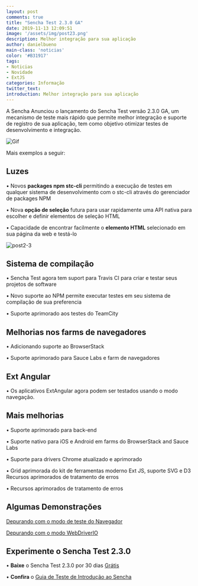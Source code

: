 ```yaml
---
layout: post
comments: true
title: "Sencha Test 2.3.0 GA"
date: 2019-11-13 12:09:51
image: '/assets/img/post23.png'
description: Melhor integração para sua aplicação
author: danielbueno
main-class: 'noticias'
color: '#B31917'
tags:
- Noticias
- Novidade
- ExtJS
categories: Informação
twitter_text:
introduction: Melhor integração para sua aplicação
---
```


A Sencha Anunciou o lançamento do Sencha Test versão 2.3.0 GA, um mecanismo de teste mais rápido que permite melhor integração e suporte de registro de sua aplicação, tem como objetivo otimizar testes de desenvolvimento e integração.

<img src="https://i.ibb.co/gRSQkdK/Gif.gif" alt="Gif" border="0">

Mais exemplos a seguir: 

## Luzes

• Novos **packages npm stc-cli** permitindo a execução de testes em qualquer sistema de desenvolvimento com o stc-cli através do gerenciador de packages NPM

• Nova **opção de seleção** futura para usar rapidamente uma API nativa para escolher e definir elementos de seleção HTML 

• Capacidade de encontrar facilmente o **elemento HTML** selecionado em sua página da web e testá-lo

<img src="https://i.ibb.co/bB7QJ1f/post2-3.png" alt="post2-3" border="0">

## Sistema de compilação

• Sencha Test agora tem suport para Travis CI para criar e testar seus projetos de software

• Novo suporte ao NPM permite executar testes em seu sistema de compilação de sua preferencia

• Suporte aprimorado aos testes do TeamCity

## Melhorias nos farms de navegadores

•  Adicionando suporte ao BrowserStack 

•  Suporte aprimorado para Sauce Labs e farm de navegadores

## Ext Angular

• Os aplicativos ExtAngular agora podem ser testados usando o modo navegação.

## Mais melhorias

• Suporte aprimorado para back-end  

• Suporte nativo para iOS e Android em farms do BrowserStack and Sauce Labs

• Suporte para drivers Chrome atualizado e aprimorado

• Grid aprimorada do kit de ferramentas moderno Ext JS, suporte SVG e D3
Recursos aprimorados de tratamento de erros

• Recursos aprimorados de tratamento de erros

## Algumas Demonstrações

<a href="https://github.com/sencha/sencha-test-simple-example" target="_blank">Depurando com o modo de teste do Navegador</a>

<a href="https://github.com/sencha/sencha-test-simple-example" target="_blank">Depurando com o modo WebDriverIO</a>

## Experimente o Sencha Test 2.3.0

• **Baixe** o Sencha Test 2.3.0 por 30 dias <a href="https://www.sencha.com/products/test/evaluate/" target="_blank">Grátis</a>

• **Confira** o <a href="https://docs.sencha.com/sencha_test/2.3.0/guides/getting_started.html" target="_blank">Guia de Teste de Introdução ao Sencha</a>



